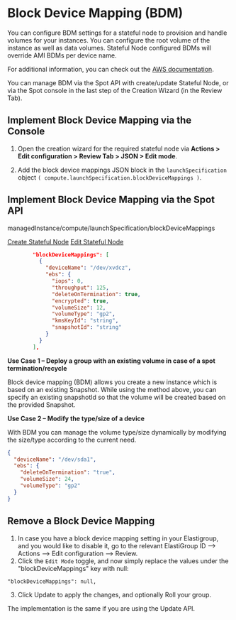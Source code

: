 <meta name="robots" content="noindex">

# Block Device Mapping (BDM)

You can configure BDM settings for a stateful node to provision and handle volumes for your instances. You can configure the root volume of the instance as well as data volumes. Stateful Node configured BDMs will override AMI BDMs per device name.

For additional information, you can check out the [AWS documentation](https://docs.aws.amazon.com/AWSEC2/latest/UserGuide/block-device-mapping-concepts.html).

You can manage BDM via the Spot API with create/update Stateful Node, or via the Spot console in the last step of the Creation Wizard (in the Review Tab).

## Implement Block Device Mapping via the Console

1. Open the creation wizard for the required stateful node via **Actions > Edit configuration > Review Tab > JSON > Edit mode**.

2. Add the block device mappings JSON block in the `launchSpecification` object `( compute.launchSpecification.blockDeviceMappings )`.

## Implement Block Device Mapping via the Spot API

managedInstance/compute/launchSpecification/blockDeviceMappings

[Create Stateful Node](https://docs.spot.io/api/#tag/Stateful-Node-AWS/operation/AWSManagedInstanceCreate)
[Edit Stateful Node](https://docs.spot.io/api/#tag/Stateful-Node-AWS/operation/AWSManagedInstanceUpdate)


```json
        "blockDeviceMappings": [
          {
            "deviceName": "/dev/xvdcz",
            "ebs": {
              "iops": 0,
              "throughput": 125,
              "deleteOnTermination": true,
              "encrypted": true,
              "volumeSize": 12,
              "volumeType": "gp2",
              "kmsKeyId": "string",
              "snapshotId": "string"
            }
          }
        ],
```

**Use Case 1 – Deploy a group with an existing volume in case of a spot termination/recycle**

Block device mapping (BDM) allows you create a new instance which is based on an existing Snapshot. While using the method above, you can specify an existing snapshotId so that the volume will be created based on the provided Snapshot.

**Use Case 2 – Modify the type/size of a device**

With BDM you can manage the volume type/size dynamically by modifying the size/type according to the current need.

```json
{
  "deviceName": "/dev/sda1",
  "ebs": {
    "deleteOnTermination": "true",
    "volumeSize": 24,
    "volumeType": "gp2"
  }
}
```

## Remove a Block Device Mapping

1. In case you have a block device mapping setting in your Elastigroup, and you would like to disable it, go to the relevant ElastiGroup ID –> Actions –> Edit configuration –> Review.
2. Click the `Edit Mode` toggle, and now simply replace the values under the "blockDeviceMappings" key with null:

`"blockDeviceMappings": null,`

3. Click Update to apply the changes, and optionally Roll your group.

The implementation is the same if you are using the Update API.

